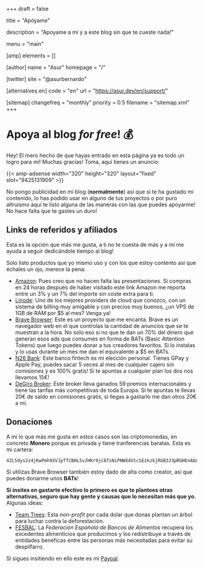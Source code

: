 +++
draft = false

title = "Apóyame"

description = "Apoyame a mí y a este blog sin que te cueste nada!"

menu = "main"

[amp]
    elements = []

[author]
    name = "Asur"
    homepage = "/"

[twitter]
    site = "@asurbernardo"

[alternatives.en]
    code = "en"
    url = "https://asur.dev/en/support/"

[sitemap]
  changefreq = "monthly"
  priority = 0.5
  filename = "sitemap.xml"
+++

# Apoya al blog *for free*! 💰

Hey! El mero hecho de que hayas entrado en esta página ya es todo un logro para mí! Muchas gracias! Toma, aquí tienes un anuncio:

{{< amp-adsense
    width="320"
    height="320"
    layout="fixed"
    slot="9425131909" >}}

No pongo publicidad en mi blog (**normalmente**) así que si te ha gustado mi contenido, lo has podido usar en alguno de tus proyectos o por puro altruismo aquí te listo alguna de las maneras con las que puedes apoyarme! No hace falta que te gastes un duro!

## Links de referidos y afiliados

Esta es la opción que más me gusta, a ti no te cuesta de más y a mí me ayuda a seguir dedicándole tiempo al blog!

Solo listo productos que yo mismo uso y con los que estoy contento así que échales un ojo, merece la pena:

- <a href="https://amzn.to/33GCvRh" target="_blank" rel="nofollow noopener noreferrer" >Amazon</a>: Pues creo que no hacen falta las presentaciones. Si compras en 24 horas después de haber visitado este link Amazon me reporta entre un 3% y un 7% del importe sin coste extra para ti.
- <a href="https://www.linode.com/?r=ca90aa0a45540066ec753ff02b33a332d566e243" target="_blank" rel="nofollow noopener noreferrer" >Linode</a>: Uno de los mejores providers de cloud que conozco, con un sistema de billing muy amigable y con precios muy buenos, ¿un VPS de 1GB de RAM por $5 al mes? Venga ya!
- <a href="https://brave.com/asu769" target="_blank" rel="nofollow noopener noreferrer" >Brave Browser</a>: Este es un proyecto que me encanta. Brave es un navegador web en el que controlas la cantidad de anuncios que se te muestran a la hora. No solo eso si no que te dan un 70% del dinero que generan esos ads que consumes en forma de BATs (Basic Attention Tokens) que luego puedes donar a tus creadores favoritos. Si lo instalas y lo usas durante un mes me dan el equivalente a $5 en BATs.
- <a href="https://n26.com/r/asurb2865" target="_blank" rel="nofollow noopener noreferrer" >N26 Bank</a>: Este banco fintech es mi elección personal. Tienes GPay y Apple Pay, puedes sacar 5 veces al mes de cualquier cajero sin comisiones y es 100% gratis! Si te apuntas a cualquier plan los dos nos llevamos 15€!</li>
- <a href="https://www.degiro.es/amigo-invita-amigo/empezar-a-invertir.html?id=AF7738F9&referral_name=Asur%20Bernardo%20Fern%C3%A1ndez&utm_source=mgm" target="_blank" rel="nofollow noopener noreferrer" >DeGiro Broker</a>: Este broker lleva ganados 59 premios internacionales y tiene las tarifas más competitivas de toda Europa. Si te apuntas te llevas 20€ de saldo en comisiones gratis, si llegas a gastarlo me dan otros 20€ a mí.

## Donaciones

A mí lo que más me gusta en estos casos son las criptomonedas, en concreto <b>Monero</b> porque es privada y tiene tranferencias baratas. Esta es mi cartera:

```
42L5dys2z4jKwPmh9XVJpTfCBHL5vJHKr9jc87sNiPNWX4VtcSEzkzkjRGB3J3pRGHEnAbLC7hg6iNDZ6Ezfgf8Z1gFEa6X
```

Si utilizas Brave Browser también estoy dado de alta como creator, así que puedes donarme unos **BATs**!

**Si insites en gastarte efectivo lo primero es que te plantees otras alternativas, seguro que hay gente y causas que lo necesitan más que yo.** Algunas ideas:

- <a href="https://teamtrees.org/" target="_blank" rel="nofollow noopener noreferrer" >Team Trees</a>: Esta <i>non-profit</i> por cada dolar que donas plantan un árbol para luchar contra la deforestación.
- <a href="https://www.fesbal.org/involucrate/donaciones/" target="_blank" rel="nofollow noopener noreferrer">FESBAL</a>: La <i>Federación Española de Bancos de Alimentos</i> recupera los excedentes alimenticios que producimos y los redistribuye a través de entidades benéficas entre las personas más necesitadas para evitar su despilfarro.

Si sigues insitiendo en ello este es mi <a href="https://www.paypal.com/cgi-bin/webscr?cmd=_s-xclick&hosted_button_id=ZPEPDV2UMSUYS&source=url" target="_blank" rel="nofollow noopener noreferrer">Paypal</a>.
